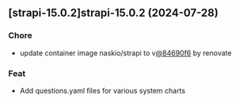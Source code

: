

## [strapi-15.0.2]strapi-15.0.2 (2024-07-28)

### Chore



- update container image naskio/strapi to v[@84690f6](https://github.com/84690f6) by renovate

### Feat



- Add questions.yaml files for various system charts